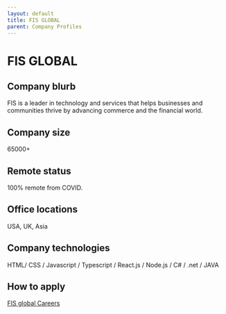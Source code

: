 ```yaml
---
layout: default
title: FIS GLOBAL
parent: Company Profiles
---
```


# FIS GLOBAL

## Company blurb

FIS is a leader in technology and services that helps businesses and communities thrive by advancing commerce and the financial world.

## Company size

65000+

## Remote status

100% remote from COVID. 

## Office locations

USA, UK, Asia

## Company technologies

 HTML/ CSS / Javascript / Typescript / React.js / Node.js / C# / .net / JAVA

## How to apply

[FIS global Careers](https://careers.fisglobal.com/)
